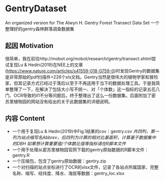 # GentryDataset
An organized version for The Alwyn H. Gentry Forest Transect Data Set
一个整理好的gentry森林群落调查数据集

## 起因 Motivation
很简单，我在前往http://mobot.org/mobot/research/gentry/transect.shtml尝试复现Lu & Hedin(2019)在NEE上的文章(https://www.nature.com/articles/s41559-018-0759-0)时发现Gentry的数据集是非常原始的pdf扫描件+226个xls文档。Gentry当然是很伟大的植物学家和冒险家，但其记录方式已经过于落后以至于不再适用于当下的数据处理工具。于是我简单整理了一下，在解决了包括大小写不统一、对「个体数」这一指标的记录五花八门、OCR导致的il1不分等问题后，终于整理出了这么一份数据集。后面附加了密苏里植物园的网站没有给出的关于此数据集的详细说明。

## 内容 Content
- 一个用于复现Lu & Hedin(2019)中Fig.1结果的csv：gentry.csv
*共四列，第一列为站点缩写名Abbrev，后四列为计算的相对比基面积，计算基于数据集中的DBH*
*如果想计算重要值/个体数比值等指标请在R脚本文件*
- 一个用于处理从密苏里植物园官网下载的gentry原始数据的R脚本文件：gentry.R
- 一个压缩包，包含了gentry原始数据：gentry.zip
- 一个对扫描的站点坐标进行了OCR的xlsx文件，记录了各站点所属国家、完整名称、缩写、经纬度、降水、海拔等数据：gentry_loc.xlsx
